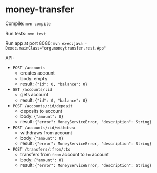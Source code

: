 # money-transfer

Compile: `mvn compile`

Run tests: `mvn test`

Run app at port 8080: `mvn exec:java -Dexec.mainClass="org.moneytransfer.rest.App"`


API:

- `POST /accounts`
    - creates account
    - body: empty
    - result: `{"id": 0, "balance": 0}`
- `GET /accounts/:id`
    - gets account
    - result: `{"id": 0, "balance": 0}`
- `POST /accounts/:id/deposit`
    - deposits to account
    - body: `{"amount": 0}`
    - result: `{"error": MoneyServiceError, "description": String}`
- `POST /accounts/:id/withdraw`
    - withdraws from account
    - body: `{"amount": 0}`
    - result: `{"error": MoneyServiceError, "description": String}`
- `POST /transfers/:from/:to`
    - transfers from `from` account to `to` account
    - body: `{"amount": 0}`
    - result: `{"error": MoneyServiceError, "description": String}`
